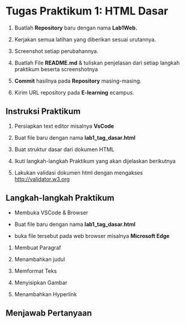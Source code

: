 # Tugas Praktikum 1: HTML Dasar 

1. Buatlah **Repository** baru dengan nama **Lab1Web.**

2. Kerjakan semua latihan yang diberikan sesuai urutannya.

3. Screenshot setiap perubahannya.

4. Buatlah File **README.md** & tuliskan penjelasan dari setiap langkah praktikum beserta screenshotnya

5. **Commit** hasilnya pada **Repository** masing-masing.

6. Kirim URL repository pada **E-learning** ecampus.

## Instruksi Praktikum 

1. Persiapkan text editor misalnya **VsCode**

2. Buat file baru dengan nama **lab1_tag_dasar.html**

3. Buat struktur dasar dari dokumen HTML

4. Ikuti langkah-langkah Praktikum yang akan dijelaskan berikutnya

5. Lakukan validasi dokumen html dengan mengakses http://validator.w3.org

## Langkah-langkah Praktikum

- Membuka VSCode & Browser

- Buat file baru dengan nama **lab1_tag_dasar.html**

- buka file tersebut pada web browser misalnya **Microsoft Edge**

1. Membuat Paragraf

2. Menambahkan judul

3. Memformat Teks

4. Menyisipkan Gambar

5. Menambahkan Hyperlink

## Menjawab Pertanyaan

